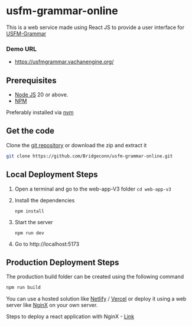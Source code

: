 # usfm-grammar-online

This is a web service made using React JS to provide a user interface for [USFM-Grammar](https://github.com/Bridgeconn/usfm-grammar)

### Demo URL
-  https://usfmgrammar.vachanengine.org/

## Prerequisites

- [Node JS](https://nodejs.org/en/) 20 or above.
- [NPM](https://www.npmjs.com)

Preferably installed via [nvm](https://nodejs.org/en/download)

## Get the code

Clone the [git repository](https://github.com/Bridgeconn/usfm-grammar-online.git) or download the zip and extract it

```bash
git clone https://github.com/Bridgeconn/usfm-grammar-online.git
```

## Local Deployment Steps

1. Open a terminal and go to the web-app-V3 folder
   `cd web-app-v3`
2. Install the dependencies

   `npm install`

3. Start the server

   `npm run dev`

4. Go to http://localhost:5173

## Production Deployment Steps

The production build folder can be created using the following command

```bash
npm run build
```

You can use a hosted solution like [Netlify](https://www.netlify.com/) / [Vercel](https://vercel.com/) or deploy it using a web server like [NginX](https://www.nginx.com/) on your own server.

Steps to deploy a react application with NginX - [Link](https://www.digitalocean.com/community/tutorials/how-to-deploy-a-react-application-with-nginx-on-ubuntu-20-04)
